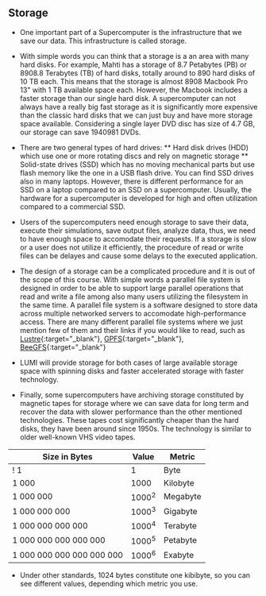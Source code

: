 ## Storage

* One important part of a Supercomputer is the infrastructure that we save our data. This infrastructure is called storage.

* With simple words you can think that a storage is a an area with many hard disks. For example, Mahti has a storage of 8.7 Petabytes (PB) or 8908.8 Terabytes (TB) of hard disks, totally around to 890 hard disks of 10 TB each. This means that the storage is almost 8908 Macbook Pro 13" with 1 TB available space each. However, the Macbook includes a faster storage than our single hard disk. A supercomputer can not always have a really big fast storage as it is significantly more expensive than the classic hard disks that we can just buy and have more storage space available. Considering a single layer DVD disc has size of 4.7 GB, our storage can save 1940981 DVDs.

* There are two general types of hard drives:
** Hard disk drives (HDD) which use one or more rotating discs and rely on magnetic storage
** Solid-state drives (SSD) which has no moving mechanical parts but use flash memory like the one in a USB flash drive. You can find SSD drives also in many laptops. However, there is different performance for an SSD on a laptop compared to an SSD on a supercomputer. Usually, the hardware for a supercomputer is developed for high and often utilization compared to a commercial SSD.  

* Users of the supercomputers need enough storage to save their data, execute their simulations, save output files, analyze data, thus, we need to have enough space to accomodate their requests. If a storage is slow or a user does not utilize it efficiently, the procedure of read or write files can be delayes and cause some delays to the executed application.

* The design of a storage can be a complicated procedure and it is out of the scope of this course. With simple words a parallel file system is designed in order to be able to support large parallel operations that read and write a file among also many users utilizing the filesystem in the same time. A parallel file system is a software designed to store data across multiple networked servers to accomodate high-performance access. There are many different parallel file systems where we just mention few of them and their links if you would like to read, such as [Lustre](https://en.wikipedia.org/wiki/Lustre_(file_system)){:target="_blank"}, [GPFS](https://en.wikipedia.org/wiki/GPFS){:target="_blank"}, [BeeGFS](https://en.wikipedia.org/wiki/BeeGFS){:target="_blank"}


* LUMI will provide storage for both cases of large available storage space with spinning disks and faster accelerated storage with faster technology. 

* Finally, some supercomputers have archiving storage constituted by magnetic tapes for storage where we can save data for long term and recover the data with slower performance than the other mentioned technologies. These tapes cost significantly cheaper than the hard disks, they have been around since 1950s. The technology is similar to older well-known VHS video tapes.

|Size in Bytes                |  Value              |   Metric  | 
|-----------------------------|---------------------|-----------|
! 1                           |   1                 | Byte      |
| 1 000                       |   1000              | Kilobyte  |  
| 1 000 000                   |   1000<sup>2</sup>  | Megabyte  |  
| 1 000 000 000               |   1000<sup>3</sup>  | Gigabyte  |  
| 1 000 000 000 000           |   1000<sup>4</sup>  | Terabyte  |  
| 1 000 000 000 000 000       |   1000<sup>5</sup>  | Petabyte  |  
| 1 000 000 000 000 000 000   |   1000<sup>6</sup>  | Exabyte   |  

* Under other standards, 1024 bytes constitute one kibibyte, so you can see different values, depending which metric you use. 
